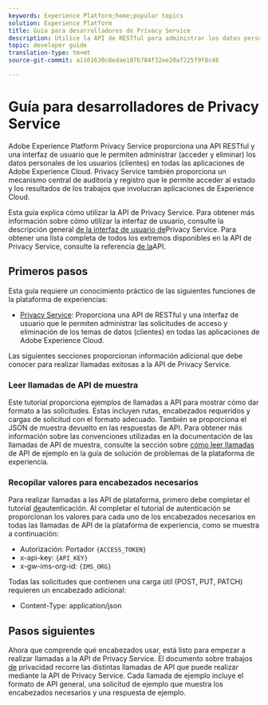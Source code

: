 ```yaml
---
keywords: Experience Platform;home;popular topics
solution: Experience Platform
title: Guía para desarrolladores de Privacy Service
description: Utilice la API de RESTful para administrar los datos personales de los sujetos de datos en las aplicaciones de Adobe Experience Cloud
topic: developer guide
translation-type: tm+mt
source-git-commit: a1161630c8edae107b784f32ee20af225f9f8c46

---
```



# Guía para desarrolladores de Privacy Service

Adobe Experience Platform Privacy Service proporciona una API RESTful y una interfaz de usuario que le permiten administrar (acceder y eliminar) los datos personales de los usuarios (clientes) en todas las aplicaciones de Adobe Experience Cloud. Privacy Service también proporciona un mecanismo central de auditoría y registro que le permite acceder al estado y los resultados de los trabajos que involucran aplicaciones de Experience Cloud.

Esta guía explica cómo utilizar la API de Privacy Service. Para obtener más información sobre cómo utilizar la interfaz de usuario, consulte la descripción general [de la interfaz de usuario de](../ui/overview.md)Privacy Service. Para obtener una lista completa de todos los extremos disponibles en la API de Privacy Service, consulte la referencia [de la](https://www.adobe.io/apis/experiencecloud/gdpr/api-reference.html)API.

## Primeros pasos

Esta guía requiere un conocimiento práctico de las siguientes funciones de la plataforma de experiencias:

* [Privacy Service](../home.md): Proporciona una API de RESTful y una interfaz de usuario que le permiten administrar las solicitudes de acceso y eliminación de los temas de datos (clientes) en todas las aplicaciones de Adobe Experience Cloud.

Las siguientes secciones proporcionan información adicional que debe conocer para realizar llamadas exitosas a la API de Privacy Service.

### Leer llamadas de API de muestra

Este tutorial proporciona ejemplos de llamadas a API para mostrar cómo dar formato a las solicitudes. Estas incluyen rutas, encabezados requeridos y cargas de solicitud con el formato adecuado. También se proporciona el JSON de muestra devuelto en las respuestas de API. Para obtener más información sobre las convenciones utilizadas en la documentación de las llamadas de API de muestra, consulte la sección sobre [cómo leer llamadas](../../landing/troubleshooting.md) de API de ejemplo en la guía de solución de problemas de la plataforma de experiencia.

### Recopilar valores para encabezados necesarios

Para realizar llamadas a las API de plataforma, primero debe completar el tutorial [de](../../tutorials/authentication.md)autenticación. Al completar el tutorial de autenticación se proporcionan los valores para cada uno de los encabezados necesarios en todas las llamadas de API de la plataforma de experiencia, como se muestra a continuación:

* Autorización: Portador `{ACCESS_TOKEN}`
* x-api-key: `{API_KEY}`
* x-gw-ims-org-id: `{IMS_ORG}`

Todas las solicitudes que contienen una carga útil (POST, PUT, PATCH) requieren un encabezado adicional:

* Content-Type: application/json

## Pasos siguientes

Ahora que comprende qué encabezados usar, está listo para empezar a realizar llamadas a la API de Privacy Service. El documento sobre trabajos [de](privacy-jobs.md) privacidad recorre las distintas llamadas de API que puede realizar mediante la API de Privacy Service. Cada llamada de ejemplo incluye el formato de API general, una solicitud de ejemplo que muestra los encabezados necesarios y una respuesta de ejemplo.
